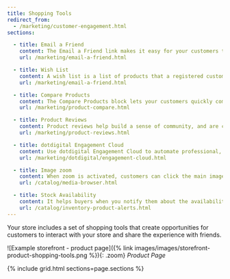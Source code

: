 ```yaml
---
title: Shopping Tools
redirect_from:
  - /marketing/customer-engagement.html
sections:

  - title: Email a Friend
    content: The Email a Friend link makes it easy for your customers to share links to products with their friends.
    url: /marketing/email-a-friend.html

  - title: Wish List
    content: A wish list is a list of products that a registered customer can share with friends, or save to transfer to the cart at a later date
    url: /marketing/email-a-friend.html

  - title: Compare Products
    content: The Compare Products block lets your customers quickly compare the features of one product with another.
    url: /marketing/product-compare.html

  - title: Product Reviews
    content: Product reviews help build a sense of community, and are considered to be more credible than any advertising money can buy.
    url: /marketing/product-reviews.html

  - title: dotdigital Engagement Cloud
    content: Use dotdigital Engagement Cloud to automate professional, personalized communications and generate reports using data from your store.
    url: /marketing/dotdigital/engagement-cloud.html

  - title: Image zoom
    content: When zoom is activated, customers can click the main image and move the cursor around to magnify different parts of the image.
    url: /catalog/media-browser.html

  - title: Stock Availability
    content: It helps buyers when you notify them about the availability of a product, and can result in increased sales. You can create the "Notify me when this product is in stock" link for every product that is out of stock.
    url: /catalog/inventory-product-alerts.html
---
```


Your store includes a set of shopping tools that create opportunities for customers to interact with your store and share the experience with friends.

![Example storefront - product page]({% link images/images/storefront-product-shopping-tools.png %}){: .zoom}
_Product Page_

{% include grid.html sections=page.sections %}

